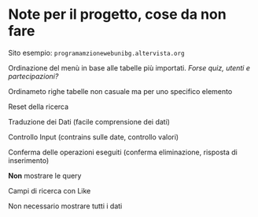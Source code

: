 # Note per il progetto, cose da non fare

Sito esempio:
`programamzionewebunibg.altervista.org`

Ordinazione del menù in base alle tabelle più importati. *Forse quiz, utenti e partecipazioni?* 

Ordinameto righe tabelle non casuale ma per uno specifico elemento

Reset della ricerca

Traduzione dei Dati (facile comprensione dei dati)

Controllo Input (contrains sulle date, controllo valori)

Conferma delle operazioni eseguiti (conferma eliminazione, risposta di inserimento) 

**Non** mostrare le query

Campi di ricerca con Like

Non necessario mostrare tutti i dati
